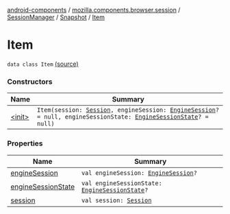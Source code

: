 [android-components](../../../../index.md) / [mozilla.components.browser.session](../../../index.md) / [SessionManager](../../index.md) / [Snapshot](../index.md) / [Item](./index.md)

# Item

`data class Item` [(source)](https://github.com/mozilla-mobile/android-components/blob/master/components/browser/session/src/main/java/mozilla/components/browser/session/SessionManager.kt#L301)

### Constructors

| Name | Summary |
|---|---|
| [&lt;init&gt;](-init-.md) | `Item(session: `[`Session`](../../../-session/index.md)`, engineSession: `[`EngineSession`](../../../../mozilla.components.concept.engine/-engine-session/index.md)`? = null, engineSessionState: `[`EngineSessionState`](../../../../mozilla.components.concept.engine/-engine-session-state/index.md)`? = null)` |

### Properties

| Name | Summary |
|---|---|
| [engineSession](engine-session.md) | `val engineSession: `[`EngineSession`](../../../../mozilla.components.concept.engine/-engine-session/index.md)`?` |
| [engineSessionState](engine-session-state.md) | `val engineSessionState: `[`EngineSessionState`](../../../../mozilla.components.concept.engine/-engine-session-state/index.md)`?` |
| [session](session.md) | `val session: `[`Session`](../../../-session/index.md) |
